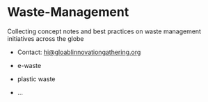 # Waste-Management
Collecting concept notes and best practices on waste management initiatives across the globe
- Contact: hi@gloablinnovationgathering.org 

- e-waste
- plastic waste
- …
